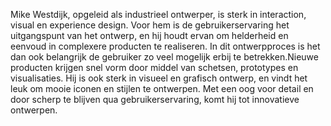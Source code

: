 Mike Westdijk, opgeleid als industrieel ontwerper, is sterk in interaction, visual en experience design. Voor hem is de gebruikerservaring het uitgangspunt van het ontwerp, en hij houdt ervan om helderheid en eenvoud in complexere producten te realiseren. In dit ontwerpproces is het dan ook belangrijk de gebruiker zo veel mogelijk erbij te betrekken.Nieuwe producten krijgen snel vorm door middel van schetsen, prototypes en visualisaties. Hij is ook sterk in visueel en grafisch ontwerp, en vindt het leuk om mooie iconen en stijlen te ontwerpen. Met een oog voor detail en door scherp te blijven qua gebruikerservaring, komt hij tot innovatieve ontwerpen.